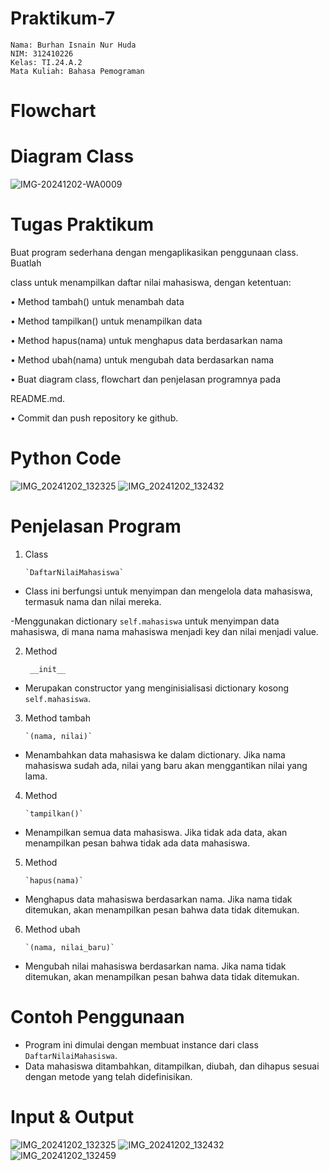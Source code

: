 # Praktikum-7

    Nama: Burhan Isnain Nur Huda
    NIM: 312410226
    Kelas: TI.24.A.2
    Mata Kuliah: Bahasa Pemograman

# Flowchart 

# Diagram Class
![IMG-20241202-WA0009](https://github.com/user-attachments/assets/b61d090d-7c58-47ee-8e81-ee03490bbb39)


# Tugas Praktikum 
Buat program sederhana dengan mengaplikasikan penggunaan class. Buatlah 

class untuk menampilkan daftar nilai mahasiswa, dengan ketentuan:

• Method tambah() untuk menambah data

• Method tampilkan() untuk menampilkan data

• Method hapus(nama) untuk menghapus data berdasarkan nama

• Method ubah(nama) untuk mengubah data berdasarkan nama

• Buat diagram class, flowchart dan penjelasan programnya pada 

README.md.

• Commit dan push repository ke github.

# Python Code 
![IMG_20241202_132325](https://github.com/user-attachments/assets/c368720c-fb56-4177-bca5-f15466244c05)
![IMG_20241202_132432](https://github.com/user-attachments/assets/98cdf578-8ba5-4905-a8df-ef598b36244a)


# Penjelasan Program 

1. Class

       `DaftarNilaiMahasiswa`

- Class ini berfungsi untuk menyimpan dan mengelola data mahasiswa, termasuk nama dan nilai mereka.

-Menggunakan dictionary `self.mahasiswa` untuk menyimpan data mahasiswa, di mana nama mahasiswa menjadi key dan nilai menjadi value.

2. Method
 
        __init__

- Merupakan constructor yang menginisialisasi dictionary kosong `self.mahasiswa`.

3. Method tambah

       `(nama, nilai)`

- Menambahkan data mahasiswa ke dalam dictionary. Jika nama mahasiswa sudah ada, nilai yang baru akan menggantikan nilai yang lama.

4. Method

       `tampilkan()`

- Menampilkan semua data mahasiswa. Jika tidak ada data, akan menampilkan pesan bahwa tidak ada data mahasiswa.

5. Method

       `hapus(nama)`

- Menghapus data mahasiswa berdasarkan nama. Jika nama tidak ditemukan, akan menampilkan pesan bahwa data tidak ditemukan.

6. Method ubah

       `(nama, nilai_baru)`

- Mengubah nilai mahasiswa berdasarkan nama. Jika nama tidak ditemukan, akan menampilkan pesan bahwa data tidak ditemukan.

# Contoh Penggunaan

- Program ini dimulai dengan membuat instance dari class `DaftarNilaiMahasiswa`.
- Data mahasiswa ditambahkan, ditampilkan, diubah, dan dihapus sesuai dengan metode yang telah didefinisikan.

# Input & Output 
![IMG_20241202_132325](https://github.com/user-attachments/assets/a90196c6-1e1f-4361-8c8c-96f8c87714ac)
![IMG_20241202_132432](https://github.com/user-attachments/assets/a4d19609-8a07-418c-97da-bb370a8a7435)
![IMG_20241202_132459](https://github.com/user-attachments/assets/cfb52753-fc23-4237-ba09-424d17c7dc2d)

